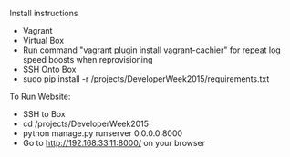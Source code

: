 
Install instructions

* Vagrant
* Virtual Box
* Run command "vagrant plugin install vagrant-cachier" for repeat log speed boosts when reprovisioning
* SSH Onto Box
* sudo pip install -r /projects/DeveloperWeek2015/requirements.txt

To Run Website:

* SSH to Box
* cd /projects/DeveloperWeek2015
* python manage.py runserver 0.0.0.0:8000
* Go to http://192.168.33.11:8000/ on your browser